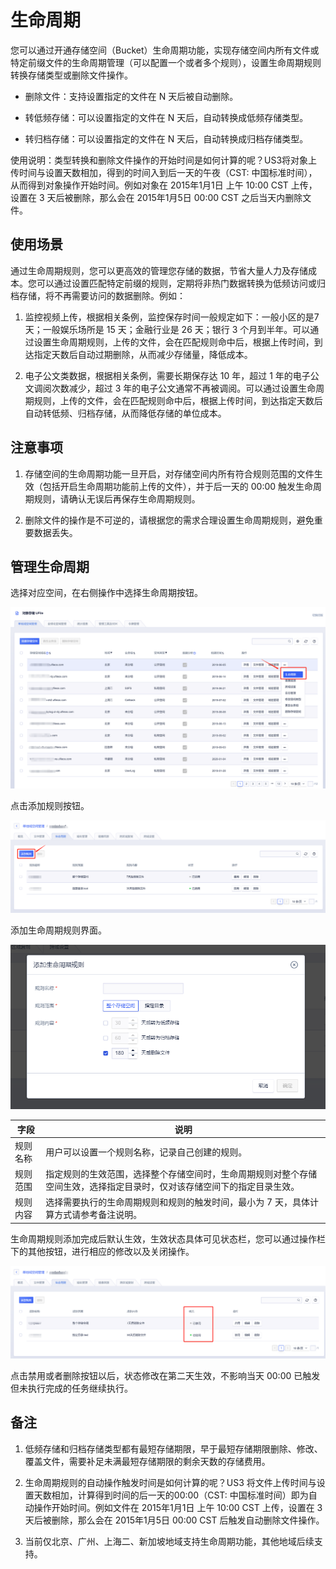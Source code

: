 

# 生命周期

您可以通过开通存储空间（Bucket）生命周期功能，实现存储空间内所有文件或特定前缀文件的生命周期管理（可以配置一个或者多个规则），设置生命周期规则转换存储类型或删除文件操作。

* 删除文件：支持设置指定的文件在 N 天后被自动删除。

* 转低频存储：可以设置指定的文件在 N 天后，自动转换成低频存储类型。

* 转归档存储：可以设置指定的文件在 N 天后，自动转换成归档存储类型。

使用说明：类型转换和删除文件操作的开始时间是如何计算的呢？US3将对象上传时间与设置天数相加，得到的时间入到后一天的午夜（CST: 中国标准时间），从而得到对象操作开始时间。例如对象在 2015年1月1日 上午 10:00 CST 上传，设置在 3 天后被删除，那么会在 2015年1月5日 00:00 CST 之后当天内删除文件。

## 使用场景

通过生命周期规则，您可以更高效的管理您存储的数据，节省大量人力及存储成本。您可以通过设置匹配特定前缀的规则，定期将非热门数据转换为低频访问或归档存储，将不再需要访问的数据删除。例如：

1. 监控视频上传，根据相关条例，监控保存时间一般规定如下：一般小区的是7天；一般娱乐场所是 15 天；金融行业是 26 天；银行 3 个月到半年。可以通过设置生命周期规则，上传的文件，会在匹配规则命中后，根据上传时间，到达指定天数后自动过期删除，从而减少存储量，降低成本。

2. 电子公文类数据，根据相关条例，需要长期保存达 10 年，超过 1 年的电子公文调阅次数减少，超过 3 年的电子公文通常不再被调阅。可以通过设置生命周期规则，上传的文件，会在匹配规则命中后，根据上传时间，到达指定天数后自动转低频、归档存储，从而降低存储的单位成本。

## 注意事项

1. 存储空间的生命周期功能一旦开启，对存储空间内所有符合规则范围的文件生效（包括开启生命周期功能前上传的文件），并于后一天的 00:00 触发生命周期规则，请确认无误后再保存生命周期规则。

2. 删除文件的操作是不可逆的，请根据您的需求合理设置生命周期规则，避免重要数据丢失。

## 管理生命周期

选择对应空间，在右侧操作中选择生命周期按钮。

![](/images/生命周期1.png)

点击添加规则按钮。

![](/images/生命周期2.png)

添加生命周期规则界面。

![](/images/guide/添加生命周期规则.png)

|字段 |说明 |
|---- |---- |
|规则名称 |用户可以设置一个规则名称，记录自己创建的规则。 |
|规则范围 |指定规则的生效范围，选择整个存储空间时，生命周期规则对整个存储空间生效，选择指定目录时，仅对该存储空间下的指定目录生效。 |
|规则内容 |选择需要执行的生命周期规则和规则的触发时间，最小为 7 天，具体计算方式请参考备注说明。 |

生命周期规则添加完成后默认生效，生效状态具体可见状态栏，您可以通过操作栏下的其他按钮，进行相应的修改以及关闭操作。

![](/images/生命周期3.png)

点击禁用或者删除按钮以后，状态修改在第二天生效，不影响当天 00:00 已触发但未执行完成的任务继续执行。

## 备注

1. 低频存储和归档存储类型都有最短存储期限，早于最短存储期限删除、修改、覆盖文件，需要补足未满最短存储期限的剩余天数的存储费用。

2. 生命周期规则的自动操作触发时间是如何计算的呢？US3 将文件上传时间与设置天数相加，计算得到时间的后一天的00:00（CST: 中国标准时间）即为自动操作开始时间。例如文件在 2015年1月1日 上午 10:00 CST 上传，设置在 3 天后被删除，那么会在 2015年1月5日 00:00 CST 后触发自动删除文件操作。

3. 当前仅北京、广州、上海二、新加坡地域支持生命周期功能，其他地域后续支持。
